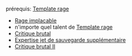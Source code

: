 prérequis: [Template rage](Template%20rage.md)

- [Rage implacable](../../../2.%20Talents/2.%20Talent%20amméliorant%20un%20talent%20de%20base/Rage/Rage%20implacable.md)
- n'importe quel talent de [Template rage](Template%20rage.md)
- [Critique brutal](../../../2.%20Talents/3.%20Talent%20modifant%20un%20méchanique%20de%20base/Critique/Critique%20brutal.md)
- [Expertise jet de sauvegarde supplémentaire](../../../2.%20Talents/3.%20Talent%20modifant%20un%20méchanique%20de%20base/Defense/Expertise%20jet%20de%20sauvegarde%20supplémentaire.md)
- [Critique brutal II](../../../2.%20Talents/3.%20Talent%20modifant%20un%20méchanique%20de%20base/Critique/Critique%20brutal%20II.md)